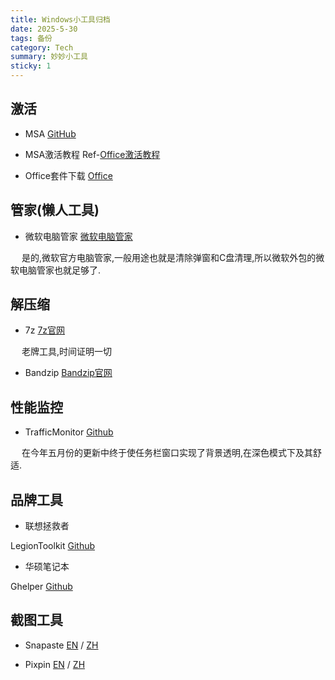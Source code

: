 ```yaml
---
title: Windows小工具归档
date: 2025-5-30
tags: 备份
category: Tech
summary: 妙妙小工具
sticky: 1
---
```


## 激活

- MSA [GitHub](https://github.com/massgravel/Microsoft-Activation-Scripts)

- MSA激活教程 Ref-[Office激活教程](https://hackmd.io/@ht_ypbWySduBg0IliGLExw/HJn8YcjYa)

- Office套件下载 [Office](https://gravesoft.dev/office_c2r_links)

## 管家(懒人工具)

- 微软电脑管家 [微软电脑管家](https://www.microsoft.com/zh-cn/windows/pc-manager)

&emsp; 是的,微软官方电脑管家,一般用途也就是清除弹窗和C盘清理,所以微软外包的微软电脑管家也就足够了.

## 解压缩

- 7z [7z官网](https://www.7-zip.org)

&emsp; 老牌工具,时间证明一切

- Bandzip [Bandzip官网](https://www.bandisoft.com/bandizip)

## 性能监控

- TrafficMonitor [Github](https://github.com/zhongyang219/TrafficMonitor)

&emsp; 在今年五月份的更新中终于使任务栏窗口实现了背景透明,在深色模式下及其舒适.

## 品牌工具

- 联想拯救者

LegionToolkit [Github](https://github.com/BartoszCichecki/LenovoLegionToolkit)

- 华硕笔记本

Ghelper [Github](https://github.com/seerge/g-helper)

## 截图工具

- Snapaste [EN](https://www.snipaste.com/) / [ZH](https://zh.snipaste.com/#)

- Pixpin [EN](https://pixpin.com) / [ZH](https://pixpin.cn)
